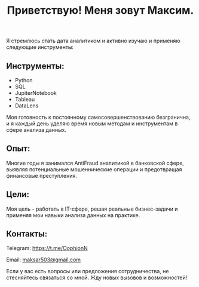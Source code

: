 <!DOCTYPE html>
<html>

</head>
<body>

<header>
  <h1>Приветствую! Меня зовут Максим.</h1>
</header>

<p>Я стремлюсь стать дата аналитиком и активно изучаю и применяю следующие инструменты:</p>
<h2>Инструменты:</h2>
<ul>
  <li>Python</li>
  <li>SQL</li>
  <li>JupiterNotebook</li>
  <li>Tableau</li>
  <li>DataLens</li>
</ul>

<p>Моя готовность к постоянному самосовершенствованию безгранична, и я каждый день уделяю время новым методам и инструментам в сфере анализа данных.</p>

<h2>Опыт:</h2>
<p>Многие годы я занимался AntiFraud аналитикой в банковской сфере, выявляя потенциальные мошеннические операции и предотвращая финансовые преступления.</p>

<h2>Цели:</h2>
<p>Моя цель - работать в IT-сфере, решая реальные бизнес-задачи и применяя мои навыки анализа данных на практике.</p>

<h2>Контакты:</h2>
<p>Telegram: <a href="https://t.me/OophionN">https://t.me/OophionN</a></p>
<p>Email: <a href="mailto:maksar503@gmail.com">maksar503@gmail.com</a></p>

<p>Если у вас есть вопросы или предложения сотрудничества, не стесняйтесь связаться со мной. Жду новых вызовов и возможностей!</p>

</body>
</html>
